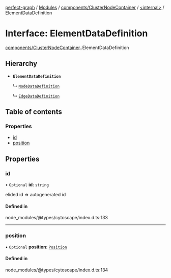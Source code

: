 [perfect-graph](../README.md) / [Modules](../modules.md) / [components/ClusterNodeContainer](../modules/components_ClusterNodeContainer.md) / [<internal\>](../modules/components_ClusterNodeContainer._internal_.md) / ElementDataDefinition

# Interface: ElementDataDefinition

[components/ClusterNodeContainer](../modules/components_ClusterNodeContainer.md).[<internal>](../modules/components_ClusterNodeContainer._internal_.md).ElementDataDefinition

## Hierarchy

- **`ElementDataDefinition`**

  ↳ [`NodeDataDefinition`](components_ClusterNodeContainer._internal_.NodeDataDefinition.md)

  ↳ [`EdgeDataDefinition`](components_ClusterNodeContainer._internal_.EdgeDataDefinition.md)

## Table of contents

### Properties

- [id](components_ClusterNodeContainer._internal_.ElementDataDefinition.md#id)
- [position](components_ClusterNodeContainer._internal_.ElementDataDefinition.md#position)

## Properties

### id

• `Optional` **id**: `string`

elided id => autogenerated id

#### Defined in

node_modules/@types/cytoscape/index.d.ts:133

___

### position

• `Optional` **position**: [`Position`](components_ClusterNodeContainer._internal_.Position.md)

#### Defined in

node_modules/@types/cytoscape/index.d.ts:134
